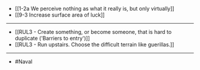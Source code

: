 - [[1-2a We perceive nothing as what it really is, but only virtually]]
- [[9-3 Increase surface area of luck]]
---
- [[RUL3 - Create something, or become someone, that is hard to duplicate ('Barriers to entry')]]
- [[RUL3 - Run upstairs. Choose the difficult terrain like guerillas.]]
---
- #Naval
